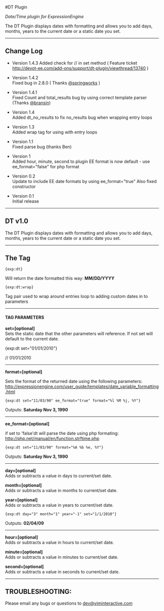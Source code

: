 #DT Plugin


*Date/Time plugin for ExpressionEngine*

The DT Plugin displays dates with formatting and allows you to add days, months, years to the current date or a static date you set.

***

## Change Log

- Version 1.4.3 
Added check for // in set method ( Feature ticket http://devot-ee.com/add-ons/support/dt-plugin/viewthread/13740 )

- Version 1.4.2  
Fixed bug in 2.8.0 ( Thanks <a href="http://devot-ee.com/profile/user90086456"> @springworks</a> )

- Version 1.4.1  
Fixed Count and total_results  bug by using correct template parser  (Thanks <a href="http://devot-ee.com/members/profile/bransinanderson">@bransin</a>)

- Version 1.4  
Added dt_no_results to fix no_results bug when wrapping entry loops

- Version 1.3  
Added wrap tag for using with entry loops

- Version 1.1  
Fixed parse bug (thanks Ben)
 
- Version 1  
Added hour, minute, second to plugin
EE format is now default - use ee_format="false" for php format

- Version 0.2  
Update to include EE date formats by using ee_format="true"
Also fixed constructor

- Version 0.1  
Initial release

***

## DT v1.0
The DT Plugin displays dates with formatting and allows you to add days, months, years to the current date or a static date you set.

***

## The Tag


    {exp:dt}

Will return the date formatted this way: **MM/DD/YYYY**

    {exp:dt:wrap}

Tag pair used to wrap around entries loop to adding custom dates in to parameters

***

#### TAG PARAMETERS


**set=[optional]**  
Sets the static date that the other parameters will reference. If not set will default to the current date.

{exp:dt set="01/01/2010"}

  // 01/01/2010

***

**format=[optional]**  

Sets the format of the returned date using the  following parameters: http://expressionengine.com/user_guide/templates/date_variable_formatting.html
   
    {exp:dt set="11/03/90" ee_format="true" format="%l %M %j, %Y"}

Outputs: **Saturday Nov 3, 1990**

***
  
**ee_format=[optional]**  

if set to 'false'dt will parse the date using php formating: http://php.net/manual/en/function.strftime.php 
   
    {exp:dt set="11/03/90" format="%A %b %e, %Y"}

Outputs: **Saturday Nov 3, 1990**
    

***

**day=[optional]**  
  Adds or subtracts a value in days to current/set date.

**month=[optional]**  
  Adds or subtracts a value in months to current/set date.

**year=[optional]**  
  Adds or subtracts a value in years to current/set date.

    {exp:dt day="3" month="1" year="-1" set="1/1/2010"}

Outputs: **02/04/09**


***

**hour=[optional]**  
  Adds or subtracts a value in hours to current/set date.

**minute=[optional]**  
  Adds or subtracts a value in minutes to current/set date.

**second=[optional]**  
  Adds or subtracts a value in seconds to current/set date.

***

## TROUBLESHOOTING:


Please email any bugs or questions to dev@viminteractive.com